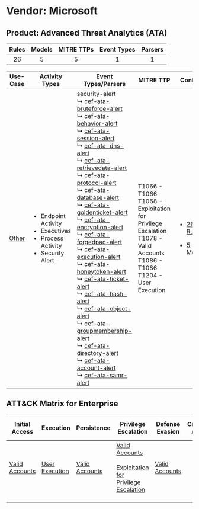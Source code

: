 Vendor: Microsoft
=================
Product: Advanced Threat Analytics (ATA)
----------------------------------------
| Rules | Models | MITRE TTPs | Event Types | Parsers |
|:-----:|:------:|:----------:|:-----------:|:-------:|
|  26   |   5    |     5      |      1      |    1    |

|                Use-Case                | Activity Types                                                                                         | Event Types/Parsers                                                                                                                                                                                                                                                                                                                                                                                                                                                                                                                                                                                                                                                                                                                                                                                                                                                                                                                                                                                                                                                                                                                                                                                                                                                                                                                                                                                                                                                                                                                                                                                           | MITRE TTP                                                                                                                               | Content                                                                                                                     |
|:--------------------------------------:| ------------------------------------------------------------------------------------------------------ | ------------------------------------------------------------------------------------------------------------------------------------------------------------------------------------------------------------------------------------------------------------------------------------------------------------------------------------------------------------------------------------------------------------------------------------------------------------------------------------------------------------------------------------------------------------------------------------------------------------------------------------------------------------------------------------------------------------------------------------------------------------------------------------------------------------------------------------------------------------------------------------------------------------------------------------------------------------------------------------------------------------------------------------------------------------------------------------------------------------------------------------------------------------------------------------------------------------------------------------------------------------------------------------------------------------------------------------------------------------------------------------------------------------------------------------------------------------------------------------------------------------------------------------------------------------------------------------------------------------- | --------------------------------------------------------------------------------------------------------------------------------------- | --------------------------------------------------------------------------------------------------------------------------- |
| [Other](../../../UseCases/uc_other.md) | <ul><li>Endpoint Activity</li><li>Executives</li><li>Process Activity</li><li>Security Alert</li></ul> |  security-alert<br> ↳ [cef-ata-bruteforce-alert](Parsers/parserContent_cef-ata-bruteforce-alert.md)<br> ↳ [cef-ata-behavior-alert](Parsers/parserContent_cef-ata-behavior-alert.md)<br> ↳ [cef-ata-session-alert](Parsers/parserContent_cef-ata-session-alert.md)<br> ↳ [cef-ata-dns-alert](Parsers/parserContent_cef-ata-dns-alert.md)<br> ↳ [cef-ata-retrievedata-alert](Parsers/parserContent_cef-ata-retrievedata-alert.md)<br> ↳ [cef-ata-protocol-alert](Parsers/parserContent_cef-ata-protocol-alert.md)<br> ↳ [cef-ata-database-alert](Parsers/parserContent_cef-ata-database-alert.md)<br> ↳ [cef-ata-goldenticket-alert](Parsers/parserContent_cef-ata-goldenticket-alert.md)<br> ↳ [cef-ata-encryption-alert](Parsers/parserContent_cef-ata-encryption-alert.md)<br> ↳ [cef-ata-forgedpac-alert](Parsers/parserContent_cef-ata-forgedpac-alert.md)<br> ↳ [cef-ata-execution-alert](Parsers/parserContent_cef-ata-execution-alert.md)<br> ↳ [cef-ata-honeytoken-alert](Parsers/parserContent_cef-ata-honeytoken-alert.md)<br> ↳ [cef-ata-ticket-alert](Parsers/parserContent_cef-ata-ticket-alert.md)<br> ↳ [cef-ata-hash-alert](Parsers/parserContent_cef-ata-hash-alert.md)<br> ↳ [cef-ata-object-alert](Parsers/parserContent_cef-ata-object-alert.md)<br> ↳ [cef-ata-groupmembership-alert](Parsers/parserContent_cef-ata-groupmembership-alert.md)<br> ↳ [cef-ata-directory-alert](Parsers/parserContent_cef-ata-directory-alert.md)<br> ↳ [cef-ata-account-alert](Parsers/parserContent_cef-ata-account-alert.md)<br> ↳ [cef-ata-samr-alert](Parsers/parserContent_cef-ata-samr-alert.md)<br> | T1066 - T1066<br>T1068 - Exploitation for Privilege Escalation<br>T1078 - Valid Accounts<br>T1086 - T1086<br>T1204 - User Execution<br> | [<ul><li>26 Rules</li></ul><ul><li>5 Models</li></ul>](Rules_Models/r_m_microsoft_advanced_threat_analytics_(ata)_Other.md) |

ATT&CK Matrix for Enterprise
----------------------------
| Initial Access                                                      | Execution                                                           | Persistence                                                         | Privilege Escalation                                                                                                                                          | Defense Evasion                                                     | Credential Access | Discovery | Lateral Movement | Collection | Command and Control | Exfiltration | Impact |
| ------------------------------------------------------------------- | ------------------------------------------------------------------- | ------------------------------------------------------------------- | ------------------------------------------------------------------------------------------------------------------------------------------------------------- | ------------------------------------------------------------------- | ----------------- | --------- | ---------------- | ---------- | ------------------- | ------------ | ------ |
| [Valid Accounts](https://attack.mitre.org/techniques/T1078)<br><br> | [User Execution](https://attack.mitre.org/techniques/T1204)<br><br> | [Valid Accounts](https://attack.mitre.org/techniques/T1078)<br><br> | [Valid Accounts](https://attack.mitre.org/techniques/T1078)<br><br>[Exploitation for Privilege Escalation](https://attack.mitre.org/techniques/T1068)<br><br> | [Valid Accounts](https://attack.mitre.org/techniques/T1078)<br><br> |                   |           |                  |            |                     |              |        |
